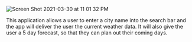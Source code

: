 
![Screen Shot 2021-03-30 at 11 01 32 PM](https://user-images.githubusercontent.com/79895233/113084410-eb6a9d00-91ab-11eb-9d4c-0b9e17bdf929.png)





This application allows a user to enter a city name into the search bar and the app will deliver the user the current weather data. It will also give the user a 5 day forecast, so that they can plan out their coming days. 

